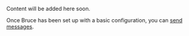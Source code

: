 Content will be added here soon.

Once Bruce has been set up with a basic configuration, you can
[send messages](https://github.com/tagged/bruce#sending-messages).
